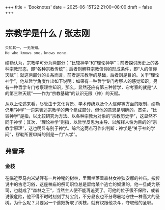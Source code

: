 +++
title = 'Booknotes'
date = 2025-06-15T22:21:00+08:00
draft = false
+++

# 宗教学是什么 / 张志刚
    只知其一，一无所知。   
    He who knows one，knows none.

缪勒认为，宗教学可分为两部分：“比较神学”和“理论神学”；前者探讨历史上的各种宗教形态，即“各种宗教传统”；后者则解释宗教信仰的形成条件，即“人的信仰天赋”；就这两部分的关系而言，前者是宗教学的基础，后者则是目的。关于“理论神学”，他从哲学角度作出如下说明：如果有一种哲学专门考察人的感觉知识，另有一种哲学专门考察理性知识，那么，显然还应有第三种哲学，它考察的就是“人的第三种天赋”——作为“宗教基础”的认识无限（神）的天赋。

从以上论述来看，尽管由于文化背景、学术传统以及个人信仰等方面的限制，缪勒仍用“神学”一词来表述宗教学的两个组成部分，但他的意思是明确的。首先，“比较神学”是指，以比较研究为方法、以各种宗教为对象的“宗教历史学”，这显然不同于神学；其次，“理论神学”则指，以哲学反思为主导、以解释人性为目的的“宗教学原理”，这也明显有别于神学。综合这两点可作出判断：神学是“关于神的学问”，缪勒所要申辩的则是一门“人学”。

## 弗雷泽
### 金枝
在临近罗马内米湖畔有一片神秘的树林，里面坐落着森林女神狄安娜的神庙。按传说中的古老习俗，这座神庙的祭司职位总是留给某个逃亡的奴隶的，他一旦成为祭司，也就成了“森林之王”，当然主人便不能再追究了。可他的位子很不保险，或者说很危险，他不得不时时刻刻手持宝剑，不分昼夜也不分寒暑地守住一株高大的圣树。为什么呢？只要另一个逃奴折取了树枝，就有权跟他决斗，夺取他的圣职。